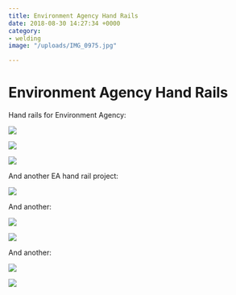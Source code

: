 ```yaml
---
title: Environment Agency Hand Rails
date: 2018-08-30 14:27:34 +0000
category:
- welding
image: "/uploads/IMG_0975.jpg"

---
```

# Environment Agency Hand Rails

Hand rails for Environment Agency:

![](/uploads/IMG_0804.jpg)

![](/uploads/IMG_0805.jpg)

![](/uploads/IMG_0819.jpg)

And another EA hand rail project:

![](/uploads/IMG_0815.jpg)

And another:

![](/uploads/IMG_0865.jpg)

![](/uploads/IMG_0866.jpg)

And another:

![](/uploads/IMG_0975.jpg)

![](/uploads/IMG_0974.jpg)